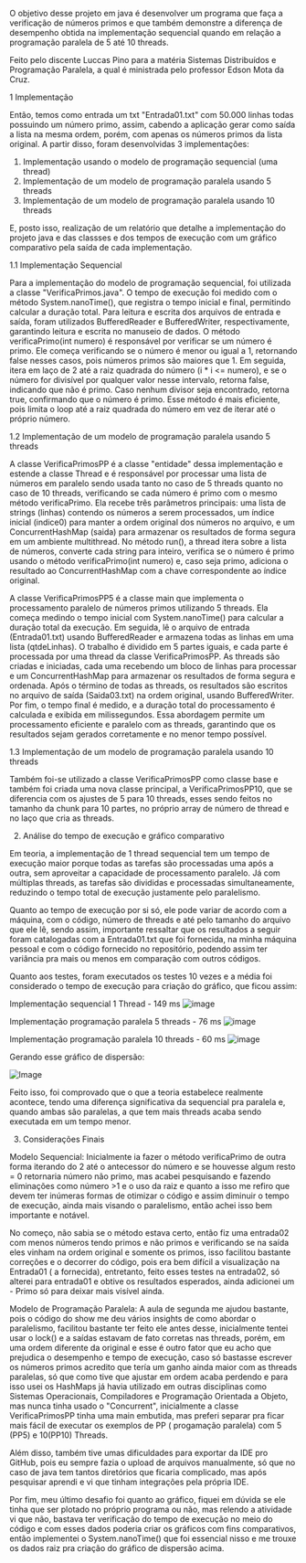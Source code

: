 O objetivo desse projeto em java é desenvolver um programa que faça a verificação de números primos e que também demonstre a diferença de desempenho obtida na implementação sequencial quando em relação a programação paralela de 5 até 10 threads. 

Feito pelo discente Luccas Pino para a matéria Sistemas Distribuídos e Programação Paralela, a qual é ministrada pelo professor Edson Mota da Cruz.


1 Implementação

Então, temos como entrada um txt "Entrada01.txt" com 50.000 linhas todas possuindo um número primo, assim, cabendo a aplicação gerar como saída a lista na mesma ordem, porém, com apenas os números primos da lista original.
A partir disso, foram desenvolvidas 3 implementações:
1. Implementação usando o modelo de programação sequencial (uma thread)
2. Implementação de um modelo de programação paralela usando 5 threads
3. Implementação de um modelo de programação paralela usando 10 threads

E, posto isso, realização de um relatório que detalhe a implementação do projeto java e das classses e dos tempos de execução com um gráfico comparativo pela saída de cada implementação.


1.1 Implementação Sequencial

Para a implementação do modelo de programação sequencial, foi utilizada a classe "VerificaPrimos.java". O tempo de execução foi medido com o método System.nanoTime(), que registra o tempo inicial e final, permitindo calcular a duração total. Para leitura e escrita dos arquivos de entrada e saída, foram utilizados BufferedReader e BufferedWriter, respectivamente, garantindo leitura e escrita no manuseio de dados. O método  verificaPrimo(int numero) é responsável por verificar se um número é primo. Ele começa verificando se o número é menor ou igual a 1, retornando false nesses casos, pois números primos são maiores que 1. Em seguida, itera em laço de 2 até a raiz quadrada do número (i * i <= numero), e se o número for divisível por qualquer valor nesse intervalo, retorna false, indicando que não é primo. Caso nenhum divisor seja encontrado, retorna true, confirmando que o número é primo. Esse método é mais eficiente, pois limita o loop até a raiz quadrada do número em vez de iterar até o próprio número.

1.2 Implementação de um modelo de programação paralela usando 5 threads

A classe VerificaPrimosPP é a classe "entidade" dessa implementação e estende a classe Thread e é responsável por processar uma lista de números em paralelo sendo usada tanto no caso de 5 threads quanto no caso de 10 threads, verificando se cada número é primo com o mesmo método verificaPrimo. Ela recebe três parâmetros principais: uma lista de strings (linhas) contendo os números a serem processados, um índice inicial (indice0) para manter a ordem original dos números no arquivo, e um ConcurrentHashMap (saida) para armazenar os resultados de forma segura em um ambiente multithread. No método run(), a thread itera sobre a lista de números, converte cada string para inteiro, verifica se o número é primo usando o método verificaPrimo(int numero) e, caso seja primo, adiciona o resultado ao ConcurrentHashMap com a chave correspondente ao índice original. 

A classe VerificaPrimosPP5 é a classe main que implementa o processamento paralelo de números primos utilizando 5 threads. Ela começa medindo o tempo inicial com System.nanoTime() para calcular a duração total da execução. Em seguida, lê o arquivo de entrada (Entrada01.txt) usando BufferedReader e armazena todas as linhas em uma lista (qtdeLinhas). O trabalho é dividido em 5 partes iguais, e cada parte é processada por uma thread da classe VerificaPrimosPP. As threads são criadas e iniciadas, cada uma recebendo um bloco de linhas para processar e um ConcurrentHashMap para armazenar os resultados de forma segura e ordenada. Após o término de todas as threads, os resultados são escritos no arquivo de saída (Saida03.txt) na ordem original, usando BufferedWriter. Por fim, o tempo final é medido, e a duração total do processamento é calculada e exibida em milissegundos. Essa abordagem permite um processamento eficiente e paralelo com as threads, garantindo que os resultados sejam gerados corretamente e no menor tempo possível.

1.3 Implementação de um modelo de programação paralela usando 10 threads

Também foi-se utilizado a classe VerificaPrimosPP como classe base e também foi criada uma nova classe principal, a VerificaPrimosPP10, que se diferencia com os ajustes de 5 para 10 threads, esses sendo feitos no tamanho da chunk para 10 partes, no próprio array de número de thread e no laço que cria as threads.


2. Análise do tempo de execução e gráfico comparativo

Em teoria, a implementação de 1 thread sequencial tem um tempo de execução maior porque todas as tarefas são processadas uma após a outra, sem aproveitar a capacidade de processamento paralelo. Já com múltiplas threads, as tarefas são divididas e processadas simultaneamente, reduzindo o tempo total de execução justamente pelo paralelismo. 

Quanto ao tempo de execução por si só, ele pode variar de acordo com a máquina, com o código, número de threads e até pelo tamanho do arquivo que ele lê, sendo assim, importante ressaltar que os resultados a seguir foram catalogadas com a Entrada01.txt que foi fornecida, na minha máquina pessoal e com o código fornecido no repositório, podendo assim ter variância pra mais ou menos em comparação com outros códigos.

Quanto aos testes, foram executados os testes 10 vezes e a média foi considerado o tempo de execução para criação do gráfico, que ficou assim:

Implementação  sequencial 1 Thread - 149 ms
![image](https://github.com/user-attachments/assets/1dafa8be-a23a-447d-81af-561fe83a1b57)

Implementação programação paralela 5 threads - 76 ms
![image](https://github.com/user-attachments/assets/a3e6616a-bc1b-4321-acac-7fadf7a154b7)

Implementação programação paralela  10 threads - 60 ms
![image](https://github.com/user-attachments/assets/842d8404-2cc6-4b57-b19c-aaf8625761b9)

Gerando esse gráfico de dispersão:

![Image](https://github.com/user-attachments/assets/31b765b3-74f8-4cc8-905b-cd20ea5a2578)

Feito isso, foi comprovado que o que a teoria estabelece realmente acontece, tendo uma diferença significativa da sequencial pra paralela e, quando ambas são paralelas, a que tem mais threads acaba sendo executada em um tempo menor.


3. Considerações Finais

Modelo Sequencial: Inicialmente ia fazer o método verificaPrimo de outra forma iterando do 2 até o antecessor do número e se houvesse algum resto = 0 retornaria número não primo, mas acabei pesquisando e fazendo eliminações como número >1 e o uso da raiz e quanto a isso me refiro que devem ter inúmeras formas de otimizar o código e assim diminuir o tempo de execução, ainda mais visando o paralelismo, então achei isso bem importante e notável.

No começo, não sabia se o método estava certo, então fiz uma entrada02 com menos números tendo primos e não primos e verificando se na saída eles vinham na ordem original e somente os primos, isso facilitou bastante correções e o decorrer do código, pois era bem difícil a visualização na Entrada01 ( a fornecida), entretanto, feito esses testes na entrada02, só alterei para entrada01 e obtive os resultados esperados, ainda adicionei um - Primo só para deixar mais visível ainda.

Modelo de Programação Paralela: A aula de segunda me ajudou bastante, pois o código do show me deu vários insights de como abordar o paralelismo, facilitou bastante ter feito ele antes desse, inicialmente tentei usar o lock() e a saídas estavam de fato corretas nas threads, porém, em uma ordem diferente da original e esse é outro fator que eu acho que prejudica o desempenho e tempo de execução, caso só bastasse escrever os números primos acredito que tería um ganho ainda maior com as threads paralelas, só que como tive que ajustar em ordem acaba perdendo e para isso usei os HashMaps já havia utilizado em outras disciplinas como Sistemas Operacionais, Compiladores e Programação Orientada a Objeto, mas nunca tinha usado o "Concurrent", inicialmente a classe VerificaPrimosPP tinha uma main embutida, mas preferi separar pra ficar mais fácil de executar os exemplos de PP ( progamação paralela) com 5 (PP5) e 10(PP10) Threads.

Além disso, também tive umas dificuldades para exportar da IDE pro GitHub, pois eu sempre fazia o upload de arquivos manualmente, só que no caso de java tem tantos diretórios que ficaria complicado, mas após pesquisar aprendi e vi que tinham integrações pela própria IDE.

Por fim, meu último desafio foi quanto ao gráfico, fiquei em dúvida se ele tinha que ser plotado no próprio programa ou não, mas relendo a atividade vi que não, bastava ter verificação do tempo de execução no meio do código e com esses dados poderia criar os gráficos com fins comparativos, então implementei o System.nanoTime() que foi essencial nisso e me trouxe os dados raiz pra criação do gráfico de dispersão acima.
